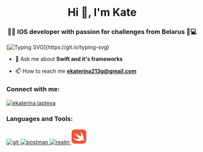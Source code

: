 <h1 align="center">Hi 👋, I'm Kate</h1>
<h3 align="center">📱🍏 IOS developer with passion for challenges from Belarus 🍏💻</h3>

[![Typing SVG](https://readme-typing-svg.demolab.com?font=Fira+Code&size=24&pause=1000&color=F70101&background=FFFFFF00&center=true&vCenter=true&width=435&lines=Think+Different!)](https://git.io/typing-svg)

- 💬 Ask me about **Swift and it's frameworks**

- 📫 How to reach me **ekaterina213g@gmail.com**

<h3 align="left">Connect with me:</h3>
<p align="left">
<a href="https://linkedin.com/in/ekaterina lapteva" target="blank"><img align="center" src="https://raw.githubusercontent.com/rahuldkjain/github-profile-readme-generator/master/src/images/icons/Social/linked-in-alt.svg" alt="ekaterina lapteva" height="30" width="40" /></a>
</p>

<h3 align="left">Languages and Tools:</h3>
<p align="left"> <a href="https://git-scm.com/" target="_blank" rel="noreferrer"> <img src="https://www.vectorlogo.zone/logos/git-scm/git-scm-icon.svg" alt="git" width="40" height="40"/> </a> <a href="https://postman.com" target="_blank" rel="noreferrer"> <img src="https://www.vectorlogo.zone/logos/getpostman/getpostman-icon.svg" alt="postman" width="40" height="40"/> </a> <a href="https://realm.io/" target="_blank" rel="noreferrer"> <img src="https://raw.githubusercontent.com/bestofjs/bestofjs-webui/8665e8c267a0215f3159df28b33c365198101df5/public/logos/realm.svg" alt="realm" width="40" height="40"/> </a> <a href="https://developer.apple.com/swift/" target="_blank" rel="noreferrer"> <img src="https://raw.githubusercontent.com/devicons/devicon/master/icons/swift/swift-original.svg" alt="swift" width="40" height="40"/> </a> </p>
